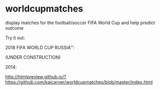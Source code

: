 worldcupmatches
===============

display matches for the football/soccer FIFA World Cup and help predict outcome

Try it out:

2018 FIFA WORLD CUP RUSSIA™:

(UNDER CONSTRUCTION)

2014:

http://htmlpreview.github.io/?https://github.com/kaicarver/worldcupmatches/blob/master/index.html
